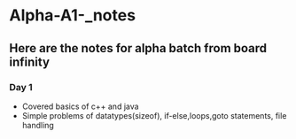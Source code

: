 # Alpha-A1-_notes

## Here are the notes for alpha batch from board infinity
### Day 1 
- Covered basics of c++ and java
- Simple problems of datatypes(sizeof), if-else,loops,goto statements, file handling